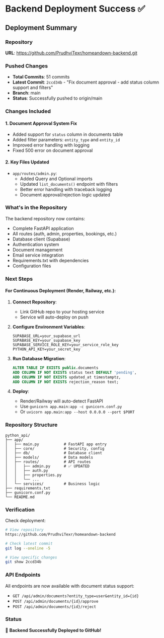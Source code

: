 # Backend Deployment Success ✅

## Deployment Summary

### Repository
**URL**: https://github.com/PrudhviTexr/homeandown-backend.git

### Pushed Changes
- **Total Commits**: 51 commits
- **Latest Commit**: `2ccd34b` - "Fix document approval - add status column support and filters"
- **Branch**: main
- **Status**: Successfully pushed to origin/main

### Changes Included

#### 1. Document Approval System Fix
- Added support for `status` column in documents table
- Added filter parameters: `entity_type` and `entity_id`
- Improved error handling with logging
- Fixed 500 error on document approval

#### 2. Key Files Updated
- `app/routes/admin.py`:
  - Added Query and Optional imports
  - Updated `list_documents()` endpoint with filters
  - Better error handling with traceback logging
  - Document approval/rejection logic updated

### What's in the Repository

The backend repository now contains:
- Complete FastAPI application
- All routes (auth, admin, properties, bookings, etc.)
- Database client (Supabase)
- Authentication system
- Document management
- Email service integration
- Requirements.txt with dependencies
- Configuration files

### Next Steps

#### For Continuous Deployment (Render, Railway, etc.):

1. **Connect Repository**:
   - Link GitHub repo to your hosting service
   - Service will auto-deploy on push

2. **Configure Environment Variables**:
   ```
   SUPABASE_URL=your_supabase_url
   SUPABASE_KEY=your_supabase_key
   SUPABASE_SERVICE_ROLE_KEY=your_service_role_key
   PYTHON_API_KEY=your_secret_key
   ```

3. **Run Database Migration**:
   ```sql
   ALTER TABLE IF EXISTS public.documents
   ADD COLUMN IF NOT EXISTS status text DEFAULT 'pending',
   ADD COLUMN IF NOT EXISTS updated_at timestamptz,
   ADD COLUMN IF NOT EXISTS rejection_reason text;
   ```

4. **Deploy**:
   - Render/Railway will auto-detect FastAPI
   - Use `gunicorn app.main:app -c gunicorn.conf.py`
   - Or `uvicorn app.main:app --host 0.0.0.0 --port $PORT`

### Repository Structure
```
python_api/
├── app/
│   ├── main.py           # FastAPI app entry
│   ├── core/             # Security, config
│   ├── db/               # Database client
│   ├── models/           # Data models
│   ├── routes/           # API routes
│   │   ├── admin.py      # ✅ UPDATED
│   │   ├── auth.py
│   │   ├── properties.py
│   │   └── ...
│   └── services/         # Business logic
├── requirements.txt
├── gunicorn.conf.py
└── README.md
```

### Verification

Check deployment:
```bash
# View repository
https://github.com/PrudhviTexr/homeandown-backend

# Check latest commit
git log --oneline -5

# View specific changes
git show 2ccd34b
```

### API Endpoints

All endpoints are now available with document status support:
- `GET /api/admin/documents?entity_type=user&entity_id={id}`
- `POST /api/admin/documents/{id}/approve`
- `POST /api/admin/documents/{id}/reject`

### Status
🎉 **Backend Successfully Deployed to GitHub!**

